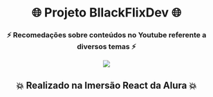  <h1 align="center"> 🌐 Projeto BllackFlixDev 🌐 </h1>
 <h3 align="center">⚡ Recomedações sobre conteúdos no Youtube referente a diversos temas ⚡  </h3>
 <p align="center">
    <a href="https://bllackflixdev.vercel.app/" target="_blank">
      <img src="https://github.com/bllackdev/img/blob/master/bllackdev/icfyzcq.gif">
    </a>
 </p>
 

 
 <h2 align=center > 
  💥 Realizado na Imersão React da Alura 💥
 </h2>
 

